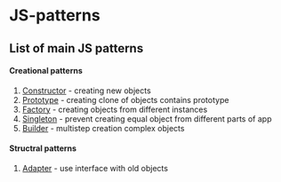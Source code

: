 # JS-patterns
## List of main JS patterns
#### Creational patterns
1. [Constructor](https://github.com/efnushtaev/JS-patterns/blob/main/CreationalPatterns/Constructor.js) - creating new objects
2. [Prototype](https://github.com/efnushtaev/JS-patterns/blob/main/CreationalPatterns/Prototype.js) - creating clone of objects contains prototype
3. [Factory](https://github.com/efnushtaev/JS-patterns/blob/main/CreationalPatterns/Factory.js) - creating objects from different instances
4. [Singleton](https://github.com/efnushtaev/JS-patterns/blob/main/CreationalPatterns/Singleton.js) - prevent creating equal object from different parts of app
5. [Builder](https://github.com/efnushtaev/JS-patterns/blob/main/CreationalPatterns/Builder.js) - multistep creation complex objects

#### Structral patterns
1. [Adapter](https://github.com/efnushtaev/JS-patterns/blob/main/StructuralPatterns/Adapter.js) - use interface with old objects
